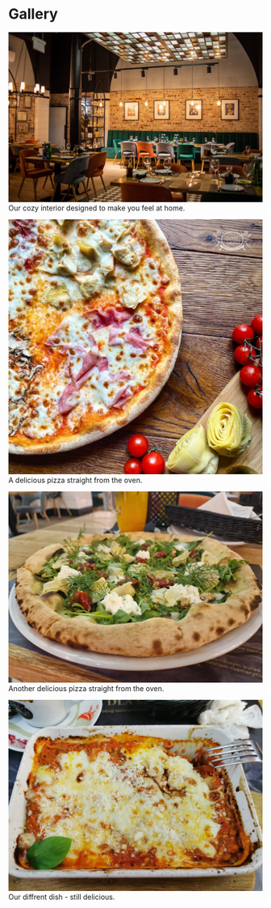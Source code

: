 # Gallery

![Interior](pizza1.jpg)
Our cozy interior designed to make you feel at home.

![Pizza](pizza2.jpg)
A delicious pizza straight from the oven.

![Pizza](pizza4.jpg)
Another delicious pizza straight from the oven.

![Dish](pizza3.jpg)
Our diffrent dish - still delicious.
